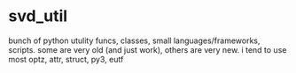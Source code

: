 svd_util
========

bunch of python utulity funcs, classes, small languages/frameworks, scripts. 
some are very old (and just work), others are very new.
i tend to use most optz, attr, struct, py3, eutf
